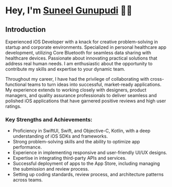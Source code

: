 # Hey, I'm [Suneel Gunupudi](https://github.com/Suneel-Gunupudi) :man_technologist: 

## Introduction

Experienced iOS Developer with a knack for creative problem-solving in startup and corporate environments. Specialized in personal healthcare app development, utilizing Core Bluetooth for seamless data sharing with healthcare devices. Passionate about innovating practical solutions that address real human needs. I am enthusiastic about the opportunity to contribute my skills and expertise to your dynamic team.

Throughout my career, I have had the privilege of collaborating with cross-functional teams to turn ideas into successful, market-ready applications. My experience extends to working closely with designers, product managers, and quality assurance professionals to deliver seamless and polished iOS applications that have garnered positive reviews and high user ratings.

### Key Strengths and Achievements:
- Proficiency in SwiftUI, Swift, and Objective-C, Kotlin, with a deep understanding of iOS SDKs and frameworks.
- Strong problem-solving skills and the ability to optimize app performance.
- Experience in implementing responsive and user-friendly UI/UX designs.
- Expertise in integrating third-party APIs and services.
- Successful deployment of apps to the App Store, including managing the submission and review process.
- Setting up coding standards, review process, and architecture patterns across teams.
